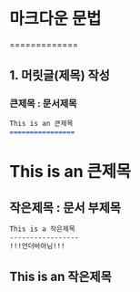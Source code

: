 # 마크다운 문법
=============

## 1. 머릿글(제목) 작성
### 큰제목 : 문서제목

```md
This is an 큰제목
================
```
This is an 큰제목
================

## 작은제목 : 문서 부제목

```md
This is a 작은제목
-----------------
!!!언더바아님!!!
```
This is an 작은제목
------------------


